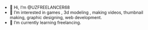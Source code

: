 - 👋 Hi, I’m @UZFREELANCER68
- 👀 I’m interested in games , 3d modeling , making videos, thumbnail making, graphic designing, web development.
- 🌱 I’m currently learning freelancing.

<!---
UZFREELANCER68/UZFREELANCER68 is a ✨ special ✨ repository because its `README.md` (this file) appears on your GitHub profile.
You can click the Preview link to take a look at your changes.
--->
